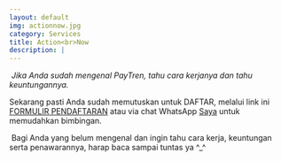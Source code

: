 ```yaml
---
layout: default
img: actionnow.jpg
category: Services
title: Action<br>Now
description: |
---
```

  *Jika Anda sudah mengenal PayTren, tahu cara kerjanya dan tahu keuntungannya.*
  
  Sekarang pasti Anda sudah memutuskan untuk DAFTAR, melalui link ini [FORMULIR PENDAFTARAN](https://bit.ly/FormulirDftrPayTren) atau via chat WhatsApp [Saya](https://bit.ly/BimbinganAktivasiPayTren) untuk memudahkan bimbingan.
  
  Bagi Anda yang belum mengenal dan ingin tahu cara kerja, keuntungan serta penawarannya, harap baca sampai tuntas ya ^_^
